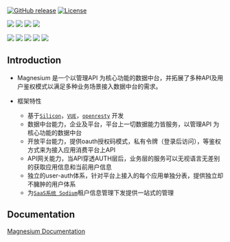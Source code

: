 [![GitHub release](https://img.shields.io/badge/release-1.0.0-28a745.svg)](https://github.com/0nebean/com.alibaba.druid-0nebean.custom/releases)
[![License](https://img.shields.io/badge/license-Apache%202-4EB1BA.svg)](https://www.apache.org/licenses/LICENSE-2.0.html)

![](https://img.shields.io/badge/belong_to-chemical--el-yellowgreen.svg)
![](https://img.shields.io/badge/support-onebean--data-red.svg)
![](https://img.shields.io/badge/dependency-spring--15.20-blue.svg)
![](https://img.shields.io/badge/runing_on_Kubernetes-10.96.0.1-green.svg)  

![](https://img.shields.io/badge/middleware-mysql-lightgrey.svg)
![](https://img.shields.io/badge/middleware-apollo-lightgrey.svg)
![](https://img.shields.io/badge/middleware-eureka-lightgrey.svg)
![](https://img.shields.io/badge/middleware-rabbitMQ-lightgrey.svg)
![](https://img.shields.io/badge/middleware-redis-lightgrey.svg)  


Introduction
---
- Magnesium 是一个以管理API 为核心功能的数据中台，并拓展了多种API及用户鉴权模式以满足多种业务场景接入数据中台的需求。


- 框架特性
  - 基于[`Silicon`](https://0nebean.github.io/Silicon/)，[`VUE`](https://cn.vuejs.org/)，[`openresty`](http://openresty.org/cn/) 开发
  - 数据中台能力，企业及平台，平台上一切数据能力皆服务，以管理API 为核心功能的数据中台
  - 开放平台能力，提供oauth授权码模式，私有令牌（登录后访问），等鉴权方式来为接入应用消费平台上API
  - API网关能力，当API穿透AUTH层后，业务层的服务可以无视语言无差别的获取应用信息和当前用户信息
  - 独立的user-auth体系，针对平台上接入的每个应用单独分表，提供独立却不臃肿的用户体系
  - 为[`SaaS系统 Sodium`](https://0nebean.github.io/Sodium/)租户信息管理下发提供一站式的管理
 
Documentation
---
[Magnesium Documentation](https://github.com/0nebean/Magnesium/wiki)
